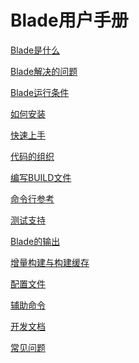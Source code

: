 Blade用户手册
============

[Blade是什么](intro.md)

[Blade解决的问题](features.md)

[Blade运行条件](prerequisites.md)

[如何安装](install.md)

[快速上手](quick_start.md)

[代码的组织](workspace.md)

[编写BUILD文件](build_file.md)

[命令行参考](command_line.md)

[测试支持](test.md)

[Blade的输出](output.md)

[增量构建与构建缓存](build_cache.md)

[配置文件](config.md)

[辅助命令](misc.md)

[开发文档](develop.md)

[常见问题](FAQ.md)
